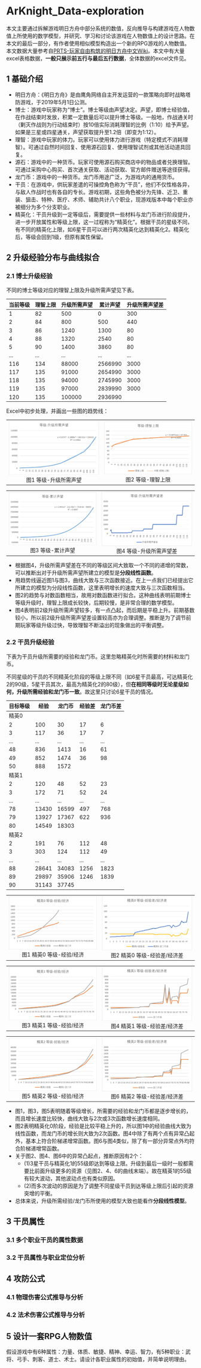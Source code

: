 # ArKnight_Data-exploration
本文主要通过拆解游戏明日方舟中部分系统的数值，反向推导与构建游戏在人物数值上所使用的数学模型，并研究、学习和讨论该游戏在人物数值上的设计思路。在本文的最后一部分，有作者使用相似模型构造出一个新的RPG游戏的人物数值。本文数据大量参考自[PRTS-玩家自由构筑的明日方舟中文Wiki](https://prts.wiki/w/%E9%A6%96%E9%A1%B5)。本文中有大量excel表格数据，**一般只展示前五行与最后五行数据**，全体数据的excel文件见。
## 1 基础介绍
* 明日方舟：《明日方舟》是由鹰角网络自主开发运营的一款策略向即时战略塔防游戏，于2019年5月1日公测。
* 博士：游戏中玩家称为“博士”。博士等级由声望决定。声望，即博士经验值，在作战结束时发放，积累一定数量后可以提升博士等级。一般地，作战通关时（剿灭作战则为行动结束时）按10倍实际消耗理智的比例（1:10）给予声望。如果是三星或四星通关，声望获取提升至1.2倍（即变为1:12）。
* 理智：游戏中玩家的体力。玩家可以使用体力进行游戏（特定模式不消耗理智）。可通过自然时间回复、使用源石回复、使用理智试剂或其他活动道具回复。
* 源石：游戏中的一种货币。玩家可使用源石购买商店中的物品或者兑换理智。可通过采购中心购买、首次通关获取、活动获取、官方邮件赠送等途径获得。
* 龙门币：游戏中的一种货币。龙门币用途广泛，为游戏内的通用货币。
* 干员：在游戏中，供玩家差遣的可操控角色称为“干员”，他们不仅性格各异，与敌人作战时也有各自的专长。游戏初期，这些角色被分为先锋、近卫、重装、狙击、特种、医疗、术师、辅助共计八个职业，现游戏版本中每个职业亦被细分为多个分支职业。
* 精英化：干员升级到一定等级后，需要提供一些材料与龙门币进行阶段提升，进一步开放属性和等级上限，这一过程称为“精英化”。根据干员的星级不同，有不同的精英化上限，如6星干员可以进行两次精英化达到精英化2。精英化后，等级会回到1级，但原有属性保留。

## 2 升级经验分布与曲线拟合
### 2.1 博士升级经验
不同的博士等级对应的理智上限及升级所需声望见下表。

| 当前等级 | 理智上限 | 升级所需声望 | 累计声望 | 升级所需声望差 |
|------|------|--------|------|---------|
| 1    | 82   | 500    | 0    | 300     |
| 2    | 84   | 800    | 500  | 440     |
| 3    | 86   | 1240   | 1300 | 80      |
| 4    | 88   | 1320   | 2540 | 80      |
| 5    | 90   | 1400   | 3860 | 80      |
| ...    | ...   | ...   | ... | ... |
| 116 | 134 | 88000  | 2566990 | 3000 |
| 117 | 135 | 91000  | 2654990 | 3000 |
| 118 | 135 | 94000  | 2745990 | 3000 |
| 119 | 135 | 97000  | 2839990 | 3000 |
| 120 | 135 | 100000 | 2936990 |

Excel中初步处理，并画出一些图的趋势线：

<table>
    <tr>
        <td ><center><img src="https://github.com/AuTuMnnn458/ArKnight_Data-exploration/blob/main/pictures/%E7%AD%89%E7%BA%A7-%E5%8D%87%E7%BA%A7%E6%89%80%E9%9C%80%E5%A3%B0%E6%9C%9B.png" >图1 等级-升级所需声望 </center></td>
        <td ><center><img src="https://github.com/AuTuMnnn458/ArKnight_Data-exploration/blob/main/pictures/%E7%AD%89%E7%BA%A7-%E7%90%86%E6%99%BA%E4%B8%8A%E9%99%90.png" >图2 等级-理智上限 </center></td>
    </tr>
</table>

<table>
<tr>
        <td ><center><img src="https://github.com/AuTuMnnn458/ArKnight_Data-exploration/blob/main/pictures/%E7%AD%89%E7%BA%A7-%E7%B4%AF%E8%AE%A1%E5%A3%B0%E6%9C%9B.png" >图3 等级-累计声望 </center></td>
        <td ><center><img src="https://github.com/AuTuMnnn458/ArKnight_Data-exploration/blob/main/pictures/%E7%AD%89%E7%BA%A7_%E5%8D%87%E7%BA%A7%E6%89%80%E9%9C%80%E5%A3%B0%E6%9C%9B%E5%B7%AE.png" >图4 等级-升级所需声望差 </center></td>
    </tr>
</table>

* 根据图4，升级所需声望差在不同的等级区间大致取一个不同的递增的常数，可以推断出对于升级所需声望所建立的模型是**分段线性函数**。
* 用趋势线逼近图1与图3，曲线大致与三次函数接近。在上一点我们已经提出它所建立的模型为分段线性函数，这里表明增长的速度大致与三次函数相当。
* 图2的趋势与对数函数相当，故用对数函数进行拟合。这种曲线表明前期博士等级升级时，理智上限成长较快，后期较慢，是非常合理的数学模型。
* 图4表明前2级升级所需声望较多，有一点凸起，而后期是平稳上升。前期基数较小，所以前2级升级所需声望差设置较高亦为合理调整。推断是为了调节前期玩家等级升级过快，导致理智不断溢出的现象做出的平衡调整。

### 2.2 干员升级经验
下表为干员升级所需要的经验和龙门币。这里忽略精英化时所需要的材料和龙门币。

不同星级的干员的不同精英化阶段的等级上限不同（如6星干员最高，可达精英化2的90级，5星干员其次，最高为精英化2的80级），但**在相同等级时无论星级如何，升级所需经验和龙门币一致**。故这里只讨论6星干员的情况。

| 目标等级 | 经验    | 龙门币   | 经验差  | 龙门币差 |
|------|-------|-------|------|------|
| 精英0  |       |       |      |      |
| 2    | 100   | 30    | 17   | 6    |
| 3    | 117   | 36    | 17   | 7    |
| ...    | ...   | ...   | ... | ... |
| 48   | 836   | 1413  | 16   | 61   |
| 49   | 852   | 1474  | 36   | 98   |
| 50   | 888   | 1572  |      |      |
| 精英1  |       |       |      |      |
| 2    | 120   | 48    | 52   | 23   |
| 3    | 172   | 71    | 52   | 24   |
| ...    | ...   | ...   | ... | ... |
| 78   | 13430 | 16599 | 497  | 768  |
| 79   | 13927 | 17367 | 622  | 936  |
| 80   | 14549 | 18303 |      |      |
| 精英2  |       |       |      |      |
| 2    | 191   | 76    | 112  | 48   |
| 3    | 303   | 124   | 112  | 49   |
| ...    | ...   | ...   | ... | ... |
| 88   | 28641 | 34083 | 1256 | 1823 |
| 89   | 29897 | 35906 | 1246 | 1839 |
| 90   | 31143 | 37745 |

<table>
    <tr>
        <td ><center><img src="https://github.com/AuTuMnnn458/ArKnight_Data-exploration/blob/main/pictures/%E7%B2%BE%E8%8B%B10%20%E7%AD%89%E7%BA%A7-%E7%BB%8F%E9%AA%8C-%E7%BB%8F%E6%B5%8E.png" >图1 精英0 等级-经验/经济 </center></td>
        <td ><center><img src="https://github.com/AuTuMnnn458/ArKnight_Data-exploration/blob/main/pictures/%E7%B2%BE%E8%8B%B10%20%E7%AD%89%E7%BA%A7-%E7%BB%8F%E9%AA%8C%E5%B7%AE-%E7%BB%8F%E6%B5%8E%E5%B7%AE.png" >图2 精英0 等级-经验差/经济差 </center></td>
    </tr>
</table>

<table>
    <tr>
        <td ><center><img src="https://github.com/AuTuMnnn458/ArKnight_Data-exploration/blob/main/pictures/%E7%B2%BE%E8%8B%B11%20%E7%AD%89%E7%BA%A7-%E7%BB%8F%E9%AA%8C-%E7%BB%8F%E6%B5%8E.png" >图3 精英1 等级-经验/经济 </center></td>
        <td ><center><img src="https://github.com/AuTuMnnn458/ArKnight_Data-exploration/blob/main/pictures/%E7%B2%BE%E8%8B%B11%20%E7%AD%89%E7%BA%A7-%E7%BB%8F%E9%AA%8C%E5%B7%AE-%E7%BB%8F%E6%B5%8E%E5%B7%AE.png" >图4 精英1 等级-经验差/经济差 </center></td>
    </tr>
</table>

<table>
    <tr>
        <td ><center><img src="https://github.com/AuTuMnnn458/ArKnight_Data-exploration/blob/main/pictures/%E7%B2%BE%E8%8B%B12%20%E7%AD%89%E7%BA%A7-%E7%BB%8F%E9%AA%8C-%E7%BB%8F%E6%B5%8E.png" >图5 精英2 等级-经验/经济 </center></td>
        <td ><center><img src="https://github.com/AuTuMnnn458/ArKnight_Data-exploration/blob/main/pictures/%E7%B2%BE%E8%8B%B12%20%E7%AD%89%E7%BA%A7-%E7%BB%8F%E9%AA%8C%E5%B7%AE-%E7%BB%8F%E6%B5%8E%E5%B7%AE.png" >图6 精英2 等级-经验差/经济差 </center></td>
    </tr>
</table>

* 图1，图3，图5表明随着等级增长，所需要的经验和龙门币都是逐步增长的，而且增长速度比较快，曲线大致与2次或3次函数增长速度相同。
* 图2表明精英化0阶段，经验是比较平稳上升的，所以图1中的经验曲线大致为线性函数，而龙门币的增长则大致为2次函数。图4中除了有两个点有异常凸起外，基本上符合阶梯递增常函数。图6与图4类似，除了有一部分异常点外均符合阶梯递增常函数。
* 关于图2、图4、图6中的异常凸起点，推断原因有2个：
  * (1)3星干员与精英化1的55级即达到等级上限。升级到最后一级时一般都需要比前面升级更多的资源（见图2、4、6的曲线末端）。故在精英1的55级有较大波动，其他波动点也有类似原因。
  * (2)而多次波动的原因是为了调整不同星级干员到达等级上限后引起的资源突增的平衡。
* 总体来说，升级所需经验/龙门币所使用的模型大致也能看作**分段线性模型**。


## 3 干员属性
### 3.1 多个职业干员的属性数据
### 3.2 干员属性与职业定位分析

## 4 攻防公式
### 4.1 物理伤害公式推导与分析
### 4.2 法术伤害公式推导与分析

## 5 设计一套RPG人物数值
假设游戏中有6种属性：力量、体质、敏捷、精神、幸运、智力，有5种职业：武将、弓手、刺客、道士、术士。请设计各职业属性的初始值，并简单说明理由。
